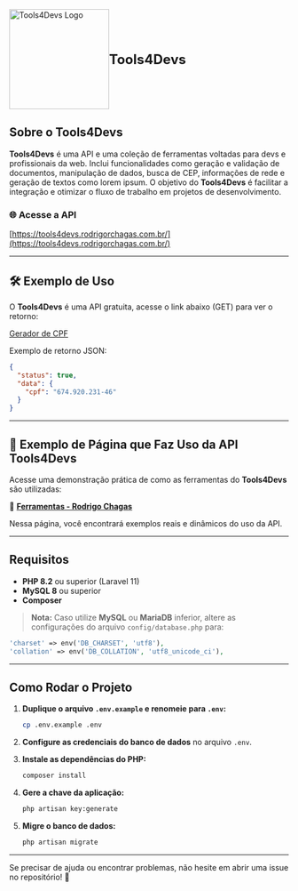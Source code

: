 <div style="display: flex; align-items: center; border: none;">
  <img src="https://tools4devs.rodrigorchagas.com.br/img/logo-tools4devs.png" alt="Tools4Devs Logo" width="180">
  <h1 style="margin: 0; font-size: 1.5rem;">Tools4Devs</h1>
</div>

## Sobre o Tools4Devs

**Tools4Devs** é uma API e uma coleção de ferramentas voltadas para devs e profissionais da web. Inclui funcionalidades como geração e validação de documentos, manipulação de dados, busca de CEP, informações de rede e geração de textos como lorem ipsum. O objetivo do **Tools4Devs** é facilitar a integração e otimizar o fluxo de trabalho em projetos de desenvolvimento.


### 🌐 Acesse a API

[https://tools4devs.rodrigorchagas.com.br/](https://tools4devs.rodrigorchagas.com.br/)

---

## 🛠️ Exemplo de Uso

O **Tools4Devs** é uma API gratuita, acesse o link abaixo (GET) para ver o retorno:

[Gerador de CPF](https://tools4devs.rodrigorchagas.com.br/api/generator/cpf)

Exemplo de retorno JSON:
```json
{
  "status": true,
  "data": {
    "cpf": "674.920.231-46"
  }
}
```

---

## 🌟 Exemplo de Página que Faz Uso da API Tools4Devs

Acesse uma demonstração prática de como as ferramentas do **Tools4Devs** são utilizadas:

🔗 **[Ferramentas - Rodrigo Chagas](https://rodrigorchagas.com.br/ferramentas)**

Nessa página, você encontrará exemplos reais e dinâmicos do uso da API.

---

## Requisitos

- **PHP 8.2** ou superior (Laravel 11)
- **MySQL 8** ou superior
- **Composer**

> **Nota:** Caso utilize **MySQL** ou **MariaDB** inferior, altere as configurações do arquivo `config/database.php` para:

```php
'charset' => env('DB_CHARSET', 'utf8'),
'collation' => env('DB_COLLATION', 'utf8_unicode_ci'),
```

---

## Como Rodar o Projeto

1. **Duplique o arquivo `.env.example` e renomeie para `.env`:**

   ```bash
   cp .env.example .env
   ```

2. **Configure as credenciais do banco de dados** no arquivo `.env`.

3. **Instale as dependências do PHP:**

   ```bash
   composer install
   ```

4. **Gere a chave da aplicação:**

   ```bash
   php artisan key:generate
   ```

5. **Migre o banco de dados:**

   ```bash
   php artisan migrate
   ```

---

Se precisar de ajuda ou encontrar problemas, não hesite em abrir uma issue no repositório! 🚀
